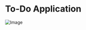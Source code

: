 # To-Do Application


![Image](https://github.com/user-attachments/assets/7f525cce-3880-44f5-8564-adf022de8eb7)
